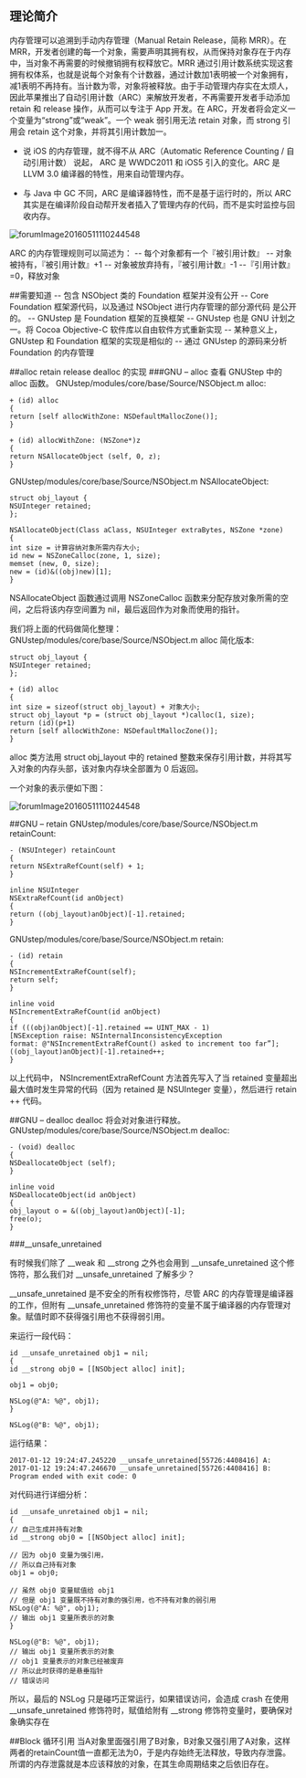 ## 理论简介

内存管理可以追溯到手动内存管理（Manual Retain Release，简称 MRR）。在 MRR，开发者创建的每一个对象，需要声明其拥有权，从而保持对象存在于内存中，当对象不再需要的时候撤销拥有权释放它。MRR 通过引用计数系统实现这套拥有权体系，也就是说每个对象有个计数器，通过计数加1表明被一个对象拥有，减1表明不再持有。当计数为零，对象将被释放。由于手动管理内存实在太烦人，因此苹果推出了自动引用计数（ARC）来解放开发者，不再需要开发者手动添加 retain 和 release 操作，从而可以专注于 App 开发。在 ARC，开发者将会定义一个变量为“strong”或“weak”。一个 weak 弱引用无法 retain 对象，而 strong 引用会 retain 这个对象，并将其引用计数加一。

- 说 iOS 的内存管理，就不得不从 ARC（Automatic Reference Counting / 自动引用计数） 说起， ARC 是 WWDC2011 和 iOS5 引入的变化。ARC 是 LLVM 3.0 编译器的特性，用来自动管理内存。

- 与 Java 中 GC 不同，ARC 是编译器特性，而不是基于运行时的，所以 ARC 其实是在编译阶段自动帮开发者插入了管理内存的代码，而不是实时监控与回收内存。

![forumImage20160511110244548](http://jbcdn2.b0.upaiyun.com/2017/02/734c3dfc55eef2963504874e7023c3a9.png)

ARC 的内存管理规则可以简述为：
--  每个对象都有一个『被引用计数』
-- 对象被持有，『被引用计数』+1
-- 对象被放弃持有，『被引用计数』-1
--『引用计数』=0，释放对象

##需要知道
-- 包含 NSObject 类的 Foundation 框架并没有公开
-- Core Foundation 框架源代码，以及通过 NSObject 进行内存管理的部分源代码     是公开的。
-- GNUstep 是 Foundation 框架的互换框架
-- GNUstep 也是 GNU 计划之一。将 Cocoa Objective-C 软件库以自由软件方式重新实现
-- 某种意义上，GNUstep 和 Foundation 框架的实现是相似的
-- 通过 GNUstep 的源码来分析 Foundation 的内存管理

##alloc retain release dealloc 的实现
###GNU – alloc
查看 GNUStep 中的 alloc 函数。
GNUstep/modules/core/base/Source/NSObject.m alloc:
```
+ (id) alloc
{
return [self allocWithZone: NSDefaultMallocZone()];
}

+ (id) allocWithZone: (NSZone*)z
{
return NSAllocateObject (self, 0, z);
}
```
GNUstep/modules/core/base/Source/NSObject.m NSAllocateObject:
```
struct obj_layout {
NSUInteger retained;
};

NSAllocateObject(Class aClass, NSUInteger extraBytes, NSZone *zone)
{
int size = 计算容纳对象所需内存大小;
id new = NSZoneCalloc(zone, 1, size);
memset (new, 0, size);
new = (id)&((obj)new)[1];
}
```
NSAllocateObject 函数通过调用 NSZoneCalloc 函数来分配存放对象所需的空间，之后将该内存空间置为 nil，最后返回作为对象而使用的指针。

我们将上面的代码做简化整理：
GNUstep/modules/core/base/Source/NSObject.m alloc 简化版本:
```
struct obj_layout {
NSUInteger retained;
};

+ (id) alloc
{
int size = sizeof(struct obj_layout) + 对象大小;
struct obj_layout *p = (struct obj_layout *)calloc(1, size);
return (id)(p+1)
return [self allocWithZone: NSDefaultMallocZone()];
}
```
alloc 类方法用 struct obj_layout 中的 retained 整数来保存引用计数，并将其写入对象的内存头部，该对象内存块全部置为 0 后返回。

一个对象的表示便如下图：

![forumImage20160511110244548](http://jbcdn2.b0.upaiyun.com/2017/02/04a4a08fba27276a2cd486e5e045df9b.png)

##GNU – retain
GNUstep/modules/core/base/Source/NSObject.m retainCount:
```
- (NSUInteger) retainCount
{
return NSExtraRefCount(self) + 1;
}

inline NSUInteger
NSExtraRefCount(id anObject)
{
return ((obj_layout)anObject)[-1].retained;
}
```
GNUstep/modules/core/base/Source/NSObject.m retain:
```
- (id) retain
{
NSIncrementExtraRefCount(self);
return self;
}

inline void
NSIncrementExtraRefCount(id anObject)
{
if (((obj)anObject)[-1].retained == UINT_MAX - 1)
[NSException raise: NSInternalInconsistencyException
format: @"NSIncrementExtraRefCount() asked to increment too far”];
((obj_layout)anObject)[-1].retained++;
}
```
以上代码中， NSIncrementExtraRefCount 方法首先写入了当 retained 变量超出最大值时发生异常的代码（因为 retained 是 NSUInteger 变量），然后进行 retain ++ 代码。

##GNU – dealloc
dealloc 将会对对象进行释放。
GNUstep/modules/core/base/Source/NSObject.m dealloc:

```
- (void) dealloc
{
NSDeallocateObject (self);
}

inline void
NSDeallocateObject(id anObject)
{
obj_layout o = &((obj_layout)anObject)[-1];
free(o);
}
```
###__unsafe_unretained

有时候我们除了 __weak 和 __strong 之外也会用到 __unsafe_unretained 这个修饰符，那么我们对 __unsafe_unretained 了解多少？

__unsafe_unretained 是不安全的所有权修饰符，尽管 ARC 的内存管理是编译器的工作，但附有 __unsafe_unretained 修饰符的变量不属于编译器的内存管理对象。赋值时即不获得强引用也不获得弱引用。

来运行一段代码：

```
id __unsafe_unretained obj1 = nil;
{
id __strong obj0 = [[NSObject alloc] init];

obj1 = obj0;

NSLog(@"A: %@", obj1);
}

NSLog(@"B: %@", obj1);
```
运行结果：
```
2017-01-12 19:24:47.245220 __unsafe_unretained[55726:4408416] A:
2017-01-12 19:24:47.246670 __unsafe_unretained[55726:4408416] B:
Program ended with exit code: 0
```
对代码进行详细分析：
```
id __unsafe_unretained obj1 = nil;
{
// 自己生成并持有对象
id __strong obj0 = [[NSObject alloc] init];

// 因为 obj0 变量为强引用，
// 所以自己持有对象
obj1 = obj0;

// 虽然 obj0 变量赋值给 obj1
// 但是 obj1 变量既不持有对象的强引用，也不持有对象的弱引用
NSLog(@"A: %@", obj1);
// 输出 obj1 变量所表示的对象
}

NSLog(@"B: %@", obj1);
// 输出 obj1 变量所表示的对象
// obj1 变量表示的对象已经被废弃
// 所以此时获得的是悬垂指针
// 错误访问
```
所以，最后的 NSLog 只是碰巧正常运行，如果错误访问，会造成 crash
在使用 __unsafe_unretained 修饰符时，赋值给附有 __strong 修饰符变量时，要确保对象确实存在

##Block 循环引用
当A对象里面强引用了B对象，B对象又强引用了A对象，这样两者的retainCount值一直都无法为0，于是内存始终无法释放，导致内存泄露。所谓的内存泄露就是本应该释放的对象，在其生命周期结束之后依旧存在。
